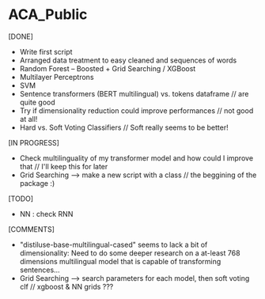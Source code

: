 # ACA_Public

[DONE]

- Write first script
- Arranged data treatment to easy cleaned and sequences of words
- Random Forest – Boosted + Grid Searching / XGBoost
- Multilayer Perceptrons
- SVM
- Sentence transformers (BERT multilingual) vs. tokens dataframe // are quite good
- Try if dimensionality reduction could improve performances // not good at all!
- Hard vs. Soft Voting Classifiers // Soft really seems to be better!

[IN PROGRESS]

- Check multilinguality of my transformer model and how could I improve that // I'll keep this for later
- Grid Searching --> make a new script with a class // the beggining of the package :)

[TODO]

- NN : check RNN

[COMMENTS]

- "distiluse-base-multilingual-cased" seems to lack a bit of dimensionality: Need to do some deeper research on a at-least 768 dimensions multilingual model that is capable of transforming sentences...
- Grid Searching --> search parameters for each model, then soft voting clf // xgboost & NN grids ???